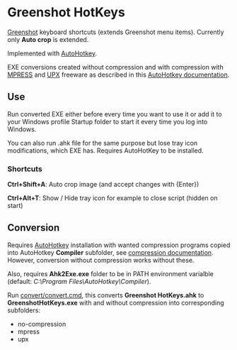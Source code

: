 # Greenshot HotKeys

[Greenshot](https://getgreenshot.org) keyboard shortcuts (extends Greenshot menu items). Currently only **Auto crop** is extended.

Implemented with [AutoHotkey](https://www.autohotkey.com).

EXE conversions created without compression and with compression with [MPRESS](https://www.matcode.com/mpress.htm) and [UPX](https://upx.github.io) freeware as described in this [AutoHotkey documentation](https://www.autohotkey.com/docs/Scripts.htm#ahk2exe).


## Use

Run converted EXE either before every time you want to use it or add it to your Windows profile Startup folder to start it every time you log into Windows.

You can also run .ahk file for the same purpose but lose tray icon modifications, which EXE has. Requires AutoHotKey to be installed.


### Shortcuts

**Ctrl+Shift+A**: Auto crop image (and accept changes with {Enter})

**Ctrl+Alt+T**: Show / Hide tray icon for example to close script (hidden on start)


## Conversion

Requires [AutoHotkey](https://www.autohotkey.com) installation with wanted compression programs copied into AutoHotkey **Compiler** subfolder, see [compression documentation](https://www.autohotkey.com/docs/Scripts.htm#mpress). However, conversion without compression works without these.

Also, requires **Ahk2Exe.exe** folder to be in PATH environment varialble (default: *C:\Program Files\AutoHotkey\Compiler*).

Run [convert/convert.cmd](convert/convert.cmd), this converts **Greenshot HotKeys.ahk** to **GreenshotHotKeys.exe** with and without compression into corresponding subfolders:

- no-compression
- mpress
- upx
